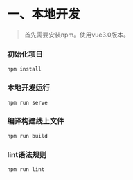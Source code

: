 # 一、本地开发

> 首先需要安装npm。使用vue3.0版本。

### 初始化项目
```
npm install
```

### 本地开发运行
```
npm run serve
```

### 编译构建线上文件
```
npm run build
```

### lint语法规则
```
npm run lint
```


